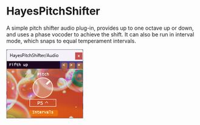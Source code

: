 # HayesPitchShifter
A simple pitch shifter audio plug-in, provides up to one octave up or down, and uses a phase vocoder to achieve the shift. 
It can also be run in interval mode, which snaps to equal temperament intervals.

![alt text](Images/PitchShifterGUI.png)

